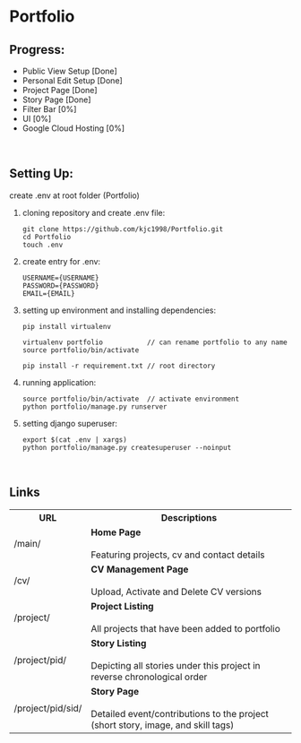# Portfolio

## Progress:

- Public View Setup [Done]
- Personal Edit Setup [Done]
- Project Page [Done]
- Story Page [Done]
- Filter Bar [0%]
- UI [0%]
- Google Cloud Hosting [0%]

<br>

## Setting Up:

create .env at root folder (Portfolio)

1. cloning repository and create .env file:

   ```shell
   git clone https://github.com/kjc1998/Portfolio.git
   cd Portfolio
   touch .env
   ```

2. create entry for .env:

   ```shell
   USERNAME={USERNAME}
   PASSWORD={PASSWORD}
   EMAIL={EMAIL}
   ```

3. setting up environment and installing dependencies:

   ```shell
   pip install virtualenv

   virtualenv portfolio           // can rename portfolio to any name
   source portfolio/bin/activate

   pip install -r requirement.txt // root directory
   ```

4. running application:

   ```shell
   source portfolio/bin/activate  // activate environment
   python portfolio/manage.py runserver
   ```

5. setting django superuser:

   ```shell
   export $(cat .env | xargs)
   python portfolio/manage.py createsuperuser --noinput
   ```

<br>

## Links

<table>
   <tr>
      <th><b>URL</b></th>
      <th><b>Descriptions</b></th>
  </tr>

  <tr>
      <td>/main/</td>
      <td>
         <b>Home Page</b><br><br>
         Featuring projects, cv and contact details
      </td>
  </tr>

  <tr>
      <td>/cv/</td>
      <td>
         <b>CV Management Page</b><br><br>
         Upload, Activate and Delete CV versions
      </td>
  </tr>

  <tr>
      <td>/project/</td>
      <td>
         <b>Project Listing</b><br><br>
         All projects that have been added to portfolio
      </td>
  </tr>

  <tr>
      <td>/project/pid/</td>
      <td>
         <b>Story Listing</b><br><br>
         Depicting all stories under this project in reverse chronological order
      </td>
  </tr>

  <tr>
      <td>/project/pid/sid/</td>
      <td>
         <b>Story Page</b><br><br>
         Detailed event/contributions to the project (short story, image, and skill tags)
      </td>
  </tr>
</table>

